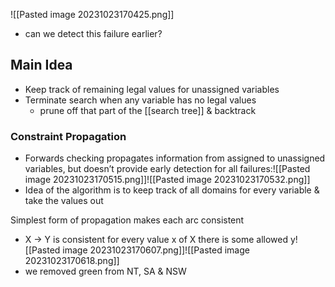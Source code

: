 ![[Pasted image 20231023170425.png]]
- can we detect this failure earlier?
## Main Idea
- Keep track of remaining legal values for unassigned variables
- Terminate search when any variable has no legal values
    - prune off that part of the [[search tree]] & backtrack

### Constraint Propagation
- Forwards checking propagates information from assigned to unassigned variables, but doesn’t provide early detection for all failures:![[Pasted image 20231023170515.png]]![[Pasted image 20231023170532.png]]
- Idea of the algorithm is to keep track of all domains for every variable & take the values out

Simplest form of propagation makes each arc consistent
- X → Y is consistent for every value x of X there is some allowed y![[Pasted image 20231023170607.png]]![[Pasted image 20231023170618.png]]
- we removed green from NT, SA & NSW
